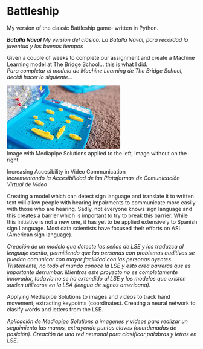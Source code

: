 # Battleship
My version of the classic Battleship game- written in Python.

<strong><em>Batalla Naval</em></strong>
<em>My version del clásico: La Batalla Naval, para recordad la juventud y los buenos tiempos </em>

Given a couple of weeks to complete our assignment and create a Machine Learning model at The Bridge School... this is what I did. <br>
<em>Para completar el modulo de Machine Learning de The Bridge School, decidi hacer lo siguiente... </em>

![Classic Childhood Game](img/battleship_im.jpeg?raw=true "Battleship, Classic Game") 
<br>Image with Mediapipe Solutions applied to the left, image without on the right

Increasing Accesibility in Video Communication<br>
<em>Incrementando la Accesibilidad de las Plataformas de Comunicación Virtual de Video</em>

Creating a model which can detect sign language and translate it to written text will allow people with hearing impairments to communicate more easily with those who are hearing. Sadly, not everyone knows sign language and this creates a barrier which is important to try to break this barrier. 
While this initiative is not a new one, it has yet to be applied extensively to Spanish sign Language. Most data scientists have focused their efforts on ASL (American sign language). 

<em>Creación de un modelo que detecte las señas de LSE y las traduzca al lenguaje escrito, permitiendo que las personas con problemas auditivos se puedan comunicar con mayor facilidad con las personas oyentes. Tristemente, no todo el mundo conoce la LSE y esto crea barreras que es importante derrumbar. Mientras este proyecto no es completamente innovador, todavía no se ha extendido al LSE y los modelos que existen suelen utilizarse en la LSA (lengua de signos americana).</em>

Applying Mediapipe Solutions to images and videos to track hand movement, extracting keypoints (coordinates). Creating a neural network to clasify words and letters from the LSE. 

<em>Aplicación de Mediapipe Solutions a imagenes y videos para realizar un seguimiento las manos, extrayendo puntos claves (coordenadas de posición). Creación de una red neuronal para clasificar palabras y letras en LSE. </em>

